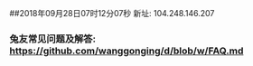 ##2018年09月28日07时12分07秒 新址: 104.248.146.207
### 兔友常见问题及解答: https://github.com/wanggonging/d/blob/w/FAQ.md
